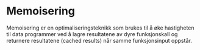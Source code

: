 # Memoisering
Memoisering er en optimaliseringsteknikk som brukes til å øke hastigheten til data programmer ved å lagre resultatene av dyre funksjonskall og returnere resultatene (cached results) når samme funksjonsinput oppstår. 